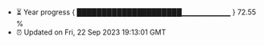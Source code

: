 - ⏳ Year progress { █████████████████████▁▁▁▁▁▁▁▁▁ } 72.55 %
- ⏰ Updated on Fri, 22 Sep 2023 19:13:01 GMT

